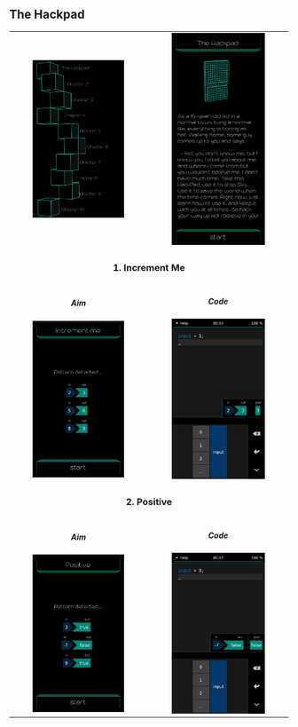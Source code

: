 ## The Hackpad

<table border=0 align="center">
    <tr>
        <td align="center" valign="middle">
            <img src="chapter_01.png" alt="Chapter 1" width="70%">
        </td>
        <td align="center" valign="middle">
            <img src="the_hackpad_intro.png" alt="The Hackpad Intro" width="70%">
        </td>
    </tr>
    <tr>
        <td align="center" valign="middle" colspan=2>
            <h3>1. Increment Me</h3>
        </td>
    </tr>
    <tr>
        <td align="center" valign="middle">
                <h5>Aim</h5>
                <img src="01_increment_me_aim.png" alt="01 increment me aim" width="70%">
        </td>
        <td align="center" valign="middle">
                <h5>Code</h5>
                <img src="01_increment_me_solution.png" alt="01 increment me solution" width="70%">
        </td>
    </tr>
    <tr>
        <td align="center" valign="middle" colspan=2>
            <h3>2. Positive</h3>
        </td>
    </tr>
    <tr>
        <td align="center" valign="middle">
                <h5>Aim</h5>
                <img src="02_positive_aim.png" alt="02_positive_aim.png" width="70%">
        </td>
        <td align="center" valign="middle">
                <h5>Code</h5>
                <img src="02_positive_solution.png" alt="02 positive solution" width="70%">
        </td>
    </tr>
</table>
